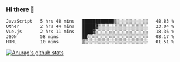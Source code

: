 ### Hi there 👋



<!--
**webB1an/webB1an** is a ✨ _special_ ✨ repository because its `README.md` (this file) appears on your GitHub profile.

Here are some ideas to get you started:

- 🔭 I’m currently working on ...
- 🌱 I’m currently learning ...
- 👯 I’m looking to collaborate on ...
- 🤔 I’m looking for help with ...
- 💬 Ask me about ...
- 📫 How to reach me: ...
- 😄 Pronouns: ...
- ⚡ Fun fact: ...
-->

<!--START_SECTION:waka-->
```text
JavaScript   5 hrs 48 mins   ████████████▒░░░░░░░░░░░░   48.83 % 
Other        2 hrs 44 mins   █████▓░░░░░░░░░░░░░░░░░░░   23.04 % 
Vue.js       2 hrs 11 mins   ████▓░░░░░░░░░░░░░░░░░░░░   18.36 % 
JSON         58 mins         ██░░░░░░░░░░░░░░░░░░░░░░░   08.17 % 
HTML         10 mins         ▒░░░░░░░░░░░░░░░░░░░░░░░░   01.51 % 
```
<!--END_SECTION:waka-->


[![Anurag's github stats](https://github-readme-stats.vercel.app/api?username=webB1an&show_icons=true&theme=radical)](https://github.com/anuraghazra/github-readme-stats)

